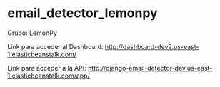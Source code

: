 # email_detector_lemonpy

Grupo: LemonPy

Link para acceder al Dashboard: http://dashboard-dev2.us-east-1.elasticbeanstalk.com/

Link para acceder a la API: http://django-email-detector-dev.us-east-1.elasticbeanstalk.com/app/
